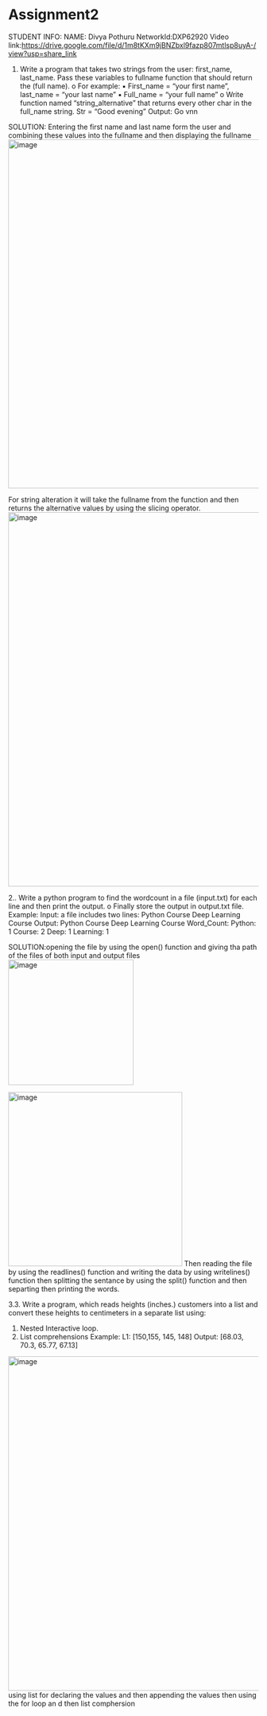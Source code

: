 # Assignment2
STUDENT INFO: NAME: Divya Pothuru NetworkId:DXP62920
Video link:https://drive.google.com/file/d/1m8tKXm9jBNZbxl9fazp807mtlsp8uyA-/view?usp=share_link

1. Write a program that takes two strings from the user: first_name, last_name. Pass these variables to
fullname function that should return the (full name).
o For example:
▪ First_name = “your first name”, last_name = “your last name”
▪ Full_name = “your full name”
o Write function named “string_alternative” that returns every other char in the full_name string.
Str = “Good evening”
Output: Go vnn

SOLUTION:
Entering the first name and last name form the user and combining these values into the fullname and then displaying the fullname
<img width="701" alt="image" src="https://user-images.githubusercontent.com/122486644/213361498-e482fa53-3ca4-4809-84ad-d845422ecee7.png">

For string alteration it will take the fullname from the function and then returns the alternative values by using the slicing operator.
<img width="752" alt="image" src="https://user-images.githubusercontent.com/122486644/213362070-222f9321-86fd-4fd6-94dc-b8d3d062a7b5.png">


2.. Write a python program to find the wordcount in a file (input.txt) for each line and then print the output.
o Finally store the output in output.txt file.
 Example:
Input: a file includes two lines:
 Python Course
 Deep Learning Course
 Output:
Python Course
 Deep Learning Course
Word_Count:
 Python: 1
Course: 2
Deep: 1
Learning: 1

SOLUTION:opening the file by using the open() function and giving tha path of the files of both input and output files
<img width="252" alt="image" src="https://user-images.githubusercontent.com/122486644/213363132-1b9459b2-1f6d-4aa4-9a6c-a699eb835bd0.png">

<img width="350" alt="image" src="https://user-images.githubusercontent.com/122486644/213362867-e68e1c4f-86ab-4ad1-a2a5-64d702d07af3.png">
Then reading the file by using the readlines() function and writing the data by using writelines() function
then splitting the sentance by using the split() function and then separting then printing the words.

3.3. Write a program, which reads heights (inches.) customers into a list and convert these heights to
centimeters in a separate list using:
1) Nested Interactive loop.
2) List comprehensions
Example: L1: [150,155, 145, 148]
Output: [68.03, 70.3, 65.77, 67.13]

<img width="672" alt="image" src="https://user-images.githubusercontent.com/122486644/213366388-03568dbd-5d2e-4aee-a414-1406bae91c81.png">
using list for declaring the values and then appending the values then using the for loop an d then list comphersion
